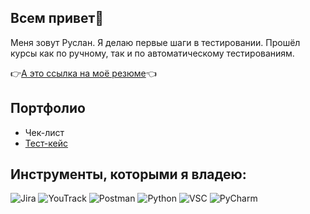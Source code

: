 ##  Всем привет👋

Меня зовут Руслан. Я делаю первые шаги в тестировании. Прошёл курсы как по ручному, так и по автоматическому тестированиям.


👉[А это ссылка на моё резюме](https://hh.ru/resume/12989c53ff09b401910039ed1f45743449314c)👈
 
## Портфолио

* Чек-лист
* [Тест-кейс](Тестовое.xlsx)
## Инструменты, которыми я владею:



![Jira](https://github.com/user-attachments/assets/68d39317-76c5-40a2-b561-d8cd09abe5f1)
![YouTrack](https://github.com/user-attachments/assets/966e3ab4-9b03-4d6e-958d-00beb8702292)
![Postman](https://github.com/user-attachments/assets/4e5f2108-9649-4a8f-aedc-a7c1ca2ccd8b)
![Python](https://github.com/user-attachments/assets/e405908b-e18d-42e1-ab1b-85231509b86c)
![VSC](https://github.com/user-attachments/assets/e9629bae-dd51-4b60-9e63-c1e28fb681ef)
![PyCharm](https://github.com/user-attachments/assets/20590b32-a98b-4b03-bbe2-3b94492abd4d)


